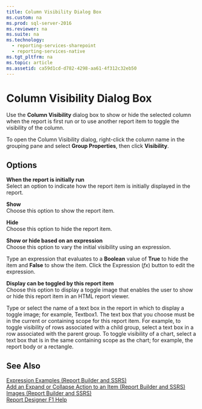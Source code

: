 ```yaml
---
title: Column Visibility Dialog Box
ms.custom: na
ms.prod: sql-server-2016
ms.reviewer: na
ms.suite: na
ms.technology: 
  - reporting-services-sharepoint
  - reporting-services-native
ms.tgt_pltfrm: na
ms.topic: article
ms.assetid: ca59d1cd-d782-4298-aa61-4f312c32eb50
---
```

# Column Visibility Dialog Box
Use the **Column Visibility** dialog box to show or hide the selected column when the report is first run or to use another report item to toggle the visibility of the column.

To open the Column Visibility dialog, right-click the column name in the grouping pane and select **Group Properties**, then click **Visibility**.
  
## Options  
 **When the report is initially run**  
 Select an option to indicate how the report item is initially displayed in the report.  
  
 **Show**  
 Choose this option to show the report item.  
  
 **Hide**  
 Choose this option to hide the report item.  
  
 **Show or hide based on an expression**  
 Choose this option to vary the initial visibility using an expression.  
  
 Type an expression that evaluates to a **Boolean** value of **True** to hide the item and **False** to show the item. Click the Expression (*fx*) button to edit the expression.  
  
 **Display can be toggled by this report item**  
 Choose this option to display a toggle image that enables the user to show or hide this report item in an HTML report viewer.  
  
 Type or select the name of a text box in the report in which to display a toggle image; for example, Textbox1. The text box that you choose must be in the current or containing scope for this report item. For example, to toggle visibility of rows associated with a child group, select a text box in a row associated with the parent group. To toggle visibility of a chart, select a text box that is in the same containing scope as the chart; for example, the report body or a rectangle.  
  
## See Also  
 [Expression Examples &#40;Report Builder and SSRS&#41;](../../Topics/TopicNameNotContainA/Expression-Examples--Report-Builder-and-SSRS-.md)   
 [Add an Expand or Collapse Action to an Item &#40;Report Builder and SSRS&#41;](../../Topics/TopicNameNotContainA/Add-an-Expand-or-Collapse-Action-to-an-Item--Report-Builder-and-SSRS-.md)   
 [Images &#40;Report Builder and SSRS&#41;](../../Topics/TopicNameNotContainA/Images--Report-Builder-and-SSRS-.md)   
 [Report Designer F1 Help](../../Topics/TopicNameNotContainA/Report-Designer-F1-Help.md)  
  
  